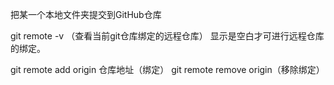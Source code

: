 把某一个本地文件夹提交到GitHub仓库

git remote -v （查看当前git仓库绑定的远程仓库）
     显示是空白才可进行远程仓库的绑定。

git remote add origin 仓库地址（绑定）
git remote remove origin（移除绑定）